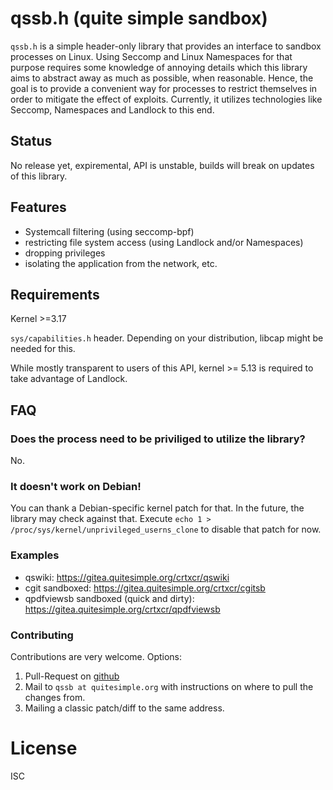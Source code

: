 # qssb.h (quite simple sandbox)
`qssb.h` is a simple header-only library that provides an interface to sandbox processes on Linux. Using Seccomp and Linux Namespaces for that purpose requires some knowledge of annoying details which this library aims to abstract away as much as possible, when reasonable. Hence, the goal is to provide a convenient way for processes to restrict themselves in order to mitigate the effect of exploits. Currently, it utilizes technologies like Seccomp, Namespaces and Landlock to this end. 

## Status
No release yet, expiremental, API is unstable, builds will break on updates of this library. 

## Features

  - Systemcall filtering (using seccomp-bpf)
  - restricting file system access (using Landlock and/or Namespaces)
  - dropping privileges 
  - isolating the application from the network, etc.

## Requirements

Kernel >=3.17

``sys/capabilities.h`` header. Depending on your distribution, libcap
might be needed for this.

While mostly transparent to users of this API, kernel >= 5.13 is required to take advantage of Landlock.



## FAQ


### Does the process need to be priviliged to utilize the library?

No. 

### It doesn't work on Debian!

You can thank a Debian-specific kernel patch for that. In the future,
the library may check against that. Execute
`echo 1 > /proc/sys/kernel/unprivileged_userns_clone` to disable that patch for now.

### Examples

  - qswiki: https://gitea.quitesimple.org/crtxcr/qswiki
  - cgit sandboxed: https://gitea.quitesimple.org/crtxcr/cgitsb
  - qpdfviewsb sandboxed (quick and dirty): https://gitea.quitesimple.org/crtxcr/qpdfviewsb


### Contributing

Contributions are very welcome. Options: 

1. Pull-Request on [github](https://github.com/quitesimpleorg/qssb.h)
2. Mail to `qssb at quitesimple.org` with instructions on where to pull the changes from.
3. Mailing a classic patch/diff to the same address.


License
=======
ISC

